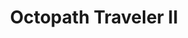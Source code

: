---
title: 'Octopath Traveler II'
tags:
  - platform_switch
  - genre_rpg
physical: true
digital: false
guide: false
pending: true
posted: 2023-03-06
---